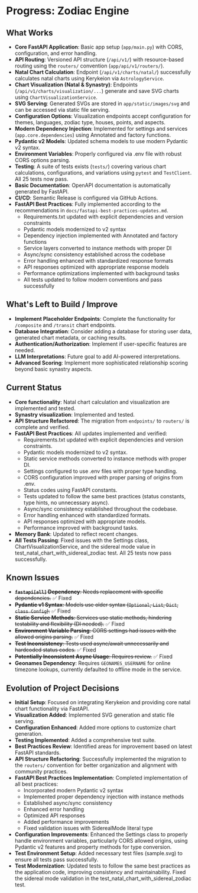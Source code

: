 # Progress: Zodiac Engine

## What Works

- **Core FastAPI Application**: Basic app setup (`app/main.py`) with CORS, configuration, and error handling.
- **API Routing**: Versioned API structure (`/api/v1/`) with resource-based routing using the `routers/` convention (`app/api/v1/routers/`).
- **Natal Chart Calculation**: Endpoint (`/api/v1/charts/natal/`) successfully calculates natal charts using Kerykeion via `AstrologyService`.
- **Chart Visualization (Natal & Synastry)**: Endpoints (`/api/v1/charts/visualization/...`) generate and save SVG charts using `ChartVisualizationService`.
- **SVG Serving**: Generated SVGs are stored in `app/static/images/svg` and can be accessed via static file serving.
- **Configuration Options**: Visualization endpoints accept configuration for themes, languages, zodiac type, houses, points, and aspects.
- **Modern Dependency Injection**: Implemented for settings and services (`app.core.dependencies`) using Annotated and factory functions.
- **Pydantic v2 Models**: Updated schema models to use modern Pydantic v2 syntax.
- **Environment Variables**: Properly configured via .env file with robust CORS options parsing.
- **Testing**: A suite of tests exists (`tests/`) covering various chart calculations, configurations, and variations using `pytest` and `TestClient`. All 25 tests now pass.
- **Basic Documentation**: OpenAPI documentation is automatically generated by FastAPI.
- **CI/CD**: Semantic Release is configured via GitHub Actions.
- **FastAPI Best Practices**: Fully implemented according to the recommendations in `docs/fastapi-best-practices-updates.md`.
  - Requirements.txt updated with explicit dependencies and version constraints
  - Pydantic models modernized to v2 syntax
  - Dependency injection implemented with Annotated and factory functions
  - Service layers converted to instance methods with proper DI
  - Async/sync consistency established across the codebase
  - Error handling enhanced with standardized response formats
  - API responses optimized with appropriate response models
  - Performance optimizations implemented with background tasks
  - All tests updated to follow modern conventions and pass successfully

## What's Left to Build / Improve

- **Implement Placeholder Endpoints**: Complete the functionality for `/composite` and `/transit` chart endpoints.
- **Database Integration**: Consider adding a database for storing user data, generated chart metadata, or caching results.
- **Authentication/Authorization**: Implement if user-specific features are needed.
- **LLM Interpretations**: Future goal to add AI-powered interpretations.
- **Advanced Scoring**: Implement more sophisticated relationship scoring beyond basic synastry aspects.

## Current Status

- **Core functionality**: Natal chart calculation and visualization are implemented and tested.
- **Synastry visualization**: Implemented and tested.
- **API Structure Refactored**: The migration from `endpoints/` to `routers/` is complete and verified.
- **FastAPI Best Practices**: All updates implemented and verified:
  - Requirements.txt updated with explicit dependencies and version constraints.
  - Pydantic models modernized to v2 syntax.
  - Static service methods converted to instance methods with proper DI.
  - Settings configured to use .env files with proper type handling.
  - CORS configuration improved with proper parsing of origins from .env.
  - Status codes using FastAPI constants.
  - Tests updated to follow the same best practices (status constants, type hints, no unnecessary async).
  - Async/sync consistency established throughout the codebase.
  - Error handling enhanced with standardized formats.
  - API responses optimized with appropriate models.
  - Performance improved with background tasks.
- **Memory Bank**: Updated to reflect recent changes.
- **All Tests Passing**: Fixed issues with the Settings class, ChartVisualizationService, and the sidereal mode value in test_natal_chart_with_sidereal_zodiac test. All 25 tests now pass successfully.

## Known Issues

- ~~**`fastapi[all]` Dependency**: Needs replacement with specific dependencies.~~ ✅ Fixed
- ~~**Pydantic v1 Syntax**: Models use older syntax (`Optional`, `List`, `Dict`, `class Config`).~~ ✅ Fixed
- ~~**Static Service Methods**: Services use static methods, hindering testability and flexibility (DI needed).~~ ✅ Fixed
- ~~**Environment Variable Parsing**: CORS settings had issues with the allowed origins parsing.~~ ✅ Fixed
- ~~**Test Inconsistency**: Tests used async/await unnecessarily and hardcoded status codes.~~ ✅ Fixed
- ~~**Potentially Inconsistent Async Usage**: Requires review.~~ ✅ Fixed
- **Geonames Dependency**: Requires `GEONAMES_USERNAME` for online timezone lookups, currently defaulted to offline mode in the service.

## Evolution of Project Decisions

- **Initial Setup**: Focused on integrating Kerykeion and providing core natal chart functionality via FastAPI.
- **Visualization Added**: Implemented SVG generation and static file serving.
- **Configuration Enhanced**: Added more options to customize chart generation.
- **Testing Implemented**: Added a comprehensive test suite.
- **Best Practices Review**: Identified areas for improvement based on latest FastAPI standards.
- **API Structure Refactoring**: Successfully implemented the migration to the `routers/` convention for better organization and alignment with community practices.
- **FastAPI Best Practices Implementation**: Completed implementation of all best practices:
  - Incorporated modern Pydantic v2 syntax
  - Implemented proper dependency injection with instance methods
  - Established async/sync consistency
  - Enhanced error handling
  - Optimized API responses
  - Added performance improvements
  - Fixed validation issues with SiderealMode literal type
- **Configuration Improvements**: Enhanced the Settings class to properly handle environment variables, particularly CORS allowed origins, using Pydantic v2 features and property methods for type conversion.
- **Test Environment Setup**: Added necessary test files (sample.svg) to ensure all tests pass successfully.
- **Test Modernization**: Updated tests to follow the same best practices as the application code, improving consistency and maintainability. Fixed the sidereal mode validation in the test_natal_chart_with_sidereal_zodiac test. 